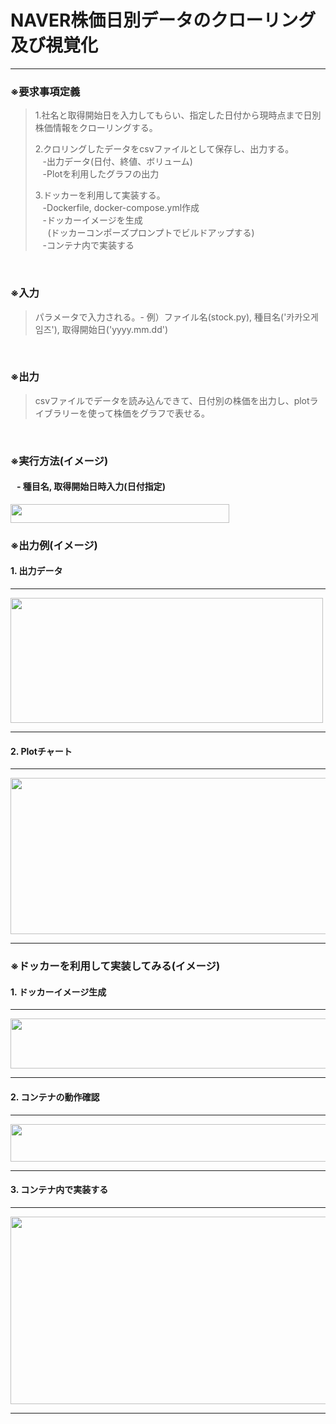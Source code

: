 # NAVER株価日別データのクローリング及び視覚化
___
### ※要求事項定義
>1.社名と取得開始日を入力してもらい、指定した日付から現時点まで日別株価情報をクローリングする。<br>
> 
>2.クロリングしたデータをcsvファイルとして保存し、出力する。<br>
&nbsp;&nbsp;&nbsp;-出力データ(日付、終値、ボリューム)<br>
&nbsp;&nbsp;&nbsp;-Plotを利用したグラフの出力
>
> 3.ドッカーを利用して実装する。<br>
&nbsp;&nbsp;&nbsp;-Dockerfile, docker-compose.yml作成<br>
&nbsp;&nbsp;&nbsp;-ドッカーイメージを生成<br>
&nbsp;&nbsp;&nbsp;&nbsp;&nbsp;(ドッカーコンポーズプロンプトでビルドアップする)<br>
&nbsp;&nbsp;&nbsp;-コンテナ内で実装する
<br>


### ※入力
>パラメータで入力される。- 例）ファイル名(stock.py), 種目名('카카오게임즈'), 取得開始日('yyyy.mm.dd')

<br>

### ※出力
>csvファイルでデータを読み込んできて、日付別の株価を出力し、plotライブラリーを使って株価をグラフで表せる。

<br>

### ※実行方法(イメージ)
####  &nbsp;&nbsp;&nbsp;- 種目名, 取得開始日時入力(日付指定)

<img src="./piture/실행(입력-1).jpg" width="350" height="30"/>

<br>

### ※出力例(イメージ)
#### 1. 出力データ

---

<img src="../../Desktop/데이터출력값1.jpg" width="500" height="200"/>

----
#### 2. Plotチャート   

---
<img src="../../Desktop/plot그래프(candle).jpg" width="800" height="250"/>

---

### ※ドッカーを利用して実装してみる(イメージ)
#### 1. ドッカーイメージ生成

---

<img src="../../Desktop/미리네글로벌/과제업로드이미지파일/dockerimages0.jpg" width="800" height="80"/>

---

#### 2. コンテナの動作確認

___

<img src="../../Desktop/미리네글로벌/과제업로드이미지파일/dockerps0.jpg" width="800" height="60"/>

___

#### 3. コンテナ内で実装する

---

<img src="../../Desktop/미리네글로벌/과제업로드이미지파일/컨테이너에서실행(결과)_0.jpg" width="800" height="300"/>

---
